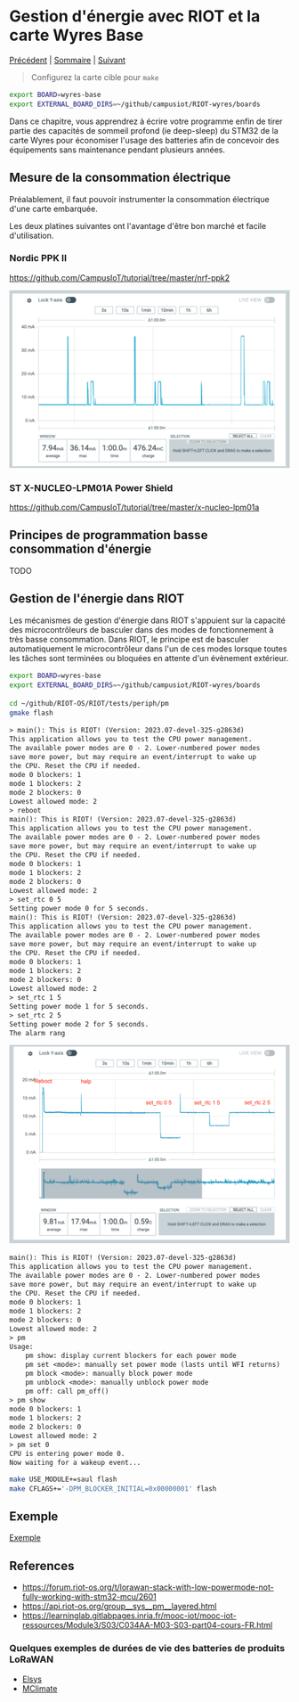 # Gestion d'énergie avec RIOT et la carte Wyres Base

[Précédent](11.md) | [Sommaire](README.md) |  [Suivant](13.md)

> Configurez la carte cible pour `make`
```bash
export BOARD=wyres-base
export EXTERNAL_BOARD_DIRS=~/github/campusiot/RIOT-wyres/boards
```

Dans ce chapitre, vous apprendrez à écrire votre programme enfin de tirer partie des capacités de sommeil profond (ie deep-sleep) du STM32 de la carte Wyres pour économiser l'usage des batteries afin de concevoir des équipements sans maintenance pendant plusieurs années.

## Mesure de la consommation électrique

Préalablement, il faut pouvoir instrumenter la consommation électrique d'une carte embarquée.

Les deux platines suivantes ont l'avantage d'être bon marché et facile d'utilisation.

### Nordic PPK II

https://github.com/CampusIoT/tutorial/tree/master/nrf-ppk2

![ppk2 wyres](images/wyres-ppk2.png)

### ST X-NUCLEO-LPM01A Power Shield

https://github.com/CampusIoT/tutorial/tree/master/x-nucleo-lpm01a

## Principes de programmation basse consommation d'énergie

TODO

## Gestion de l'énergie dans RIOT

Les mécanismes de gestion d'énergie dans RIOT s'appuient sur la capacité des microcontrôleurs de basculer dans des modes de fonctionnement à très basse consommation. Dans RIOT, le principe est de basculer automatiquement le microcontrôleur dans l'un de ces modes lorsque toutes les tâches sont terminées ou bloquées en attente d'un évènement extérieur.

```bash
export BOARD=wyres-base
export EXTERNAL_BOARD_DIRS=~/github/campusiot/RIOT-wyres/boards

cd ~/github/RIOT-OS/RIOT/tests/periph/pm
gmake flash
```

```
> main(): This is RIOT! (Version: 2023.07-devel-325-g2863d)
This application allows you to test the CPU power management.
The available power modes are 0 - 2. Lower-numbered power modes
save more power, but may require an event/interrupt to wake up
the CPU. Reset the CPU if needed.
mode 0 blockers: 1 
mode 1 blockers: 2 
mode 2 blockers: 0 
Lowest allowed mode: 2
> reboot
main(): This is RIOT! (Version: 2023.07-devel-325-g2863d)
This application allows you to test the CPU power management.
The available power modes are 0 - 2. Lower-numbered power modes
save more power, but may require an event/interrupt to wake up
the CPU. Reset the CPU if needed.
mode 0 blockers: 1 
mode 1 blockers: 2 
mode 2 blockers: 0 
Lowest allowed mode: 2
> set_rtc 0 5
Setting power mode 0 for 5 seconds.
main(): This is RIOT! (Version: 2023.07-devel-325-g2863d)
This application allows you to test the CPU power management.
The available power modes are 0 - 2. Lower-numbered power modes
save more power, but may require an event/interrupt to wake up
the CPU. Reset the CPU if needed.
mode 0 blockers: 1 
mode 1 blockers: 2 
mode 2 blockers: 0 
Lowest allowed mode: 2
> set_rtc 1 5
Setting power mode 1 for 5 seconds.
> set_rtc 2 5
Setting power mode 2 for 5 seconds.
The alarm rang
```

![PM PPK2](./images/pm_ppk2-01.png)


```
main(): This is RIOT! (Version: 2023.07-devel-325-g2863d)
This application allows you to test the CPU power management.
The available power modes are 0 - 2. Lower-numbered power modes
save more power, but may require an event/interrupt to wake up
the CPU. Reset the CPU if needed.
mode 0 blockers: 1 
mode 1 blockers: 2 
mode 2 blockers: 0 
Lowest allowed mode: 2
> pm
Usage:
	pm show: display current blockers for each power mode
	pm set <mode>: manually set power mode (lasts until WFI returns)
	pm block <mode>: manually block power mode
	pm unblock <mode>: manually unblock power mode
	pm off: call pm_off()
> pm show
mode 0 blockers: 1 
mode 1 blockers: 2 
mode 2 blockers: 0 
Lowest allowed mode: 2
> pm set 0
CPU is entering power mode 0.
Now waiting for a wakeup event...
```




```bash
make USE_MODULE+=saul flash
make CFLAGS+='-DPM_BLOCKER_INITIAL=0x00000001' flash
```



## Exemple

[Exemple](../tests/low_power_mode/README.md)

  

## References
* https://forum.riot-os.org/t/lorawan-stack-with-low-powermode-not-fully-working-with-stm32-mcu/2601
* https://api.riot-os.org/group__sys__pm__layered.html
* https://learninglab.gitlabpages.inria.fr/mooc-iot/mooc-iot-ressources/Module3/S03/C034AA-M03-S03-part04-cours-FR.html

### Quelques exemples de durées de vie des batteries de produits LoRaWAN
* [Elsys](https://www.elsys.se/en/battery-life-calculator/)
* [MClimate](https://mclimate.eu/pages/lorawan-battery-calculator)
